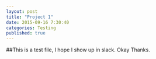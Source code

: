 ```yaml
---
layout: post
title: "Project 1"
date: 2015-09-16 7:30:40
categories: Testing
published: true
---
```


##This is a test file, I hope I show up in slack. Okay Thanks.
